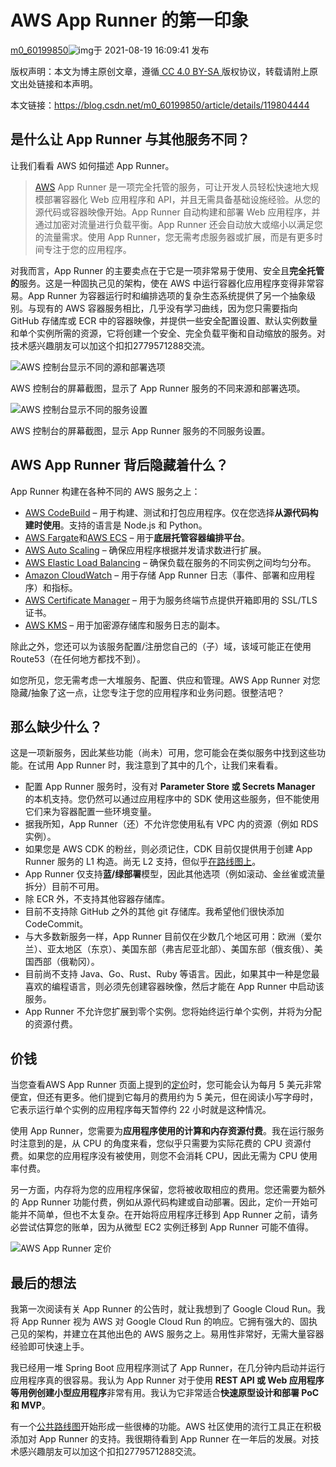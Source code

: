 # AWS App Runner 的第一印象

[m0_60199850](https://blog.csdn.net/m0_60199850)![img](https://csdnimg.cn/release/blogv2/dist/pc/img/newCurrentTime2.png)于 2021-08-19 16:09:41 发布

版权声明：本文为博主原创文章，遵循[ CC 4.0 BY-SA ](http://creativecommons.org/licenses/by-sa/4.0/)版权协议，转载请附上原文出处链接和本声明。

本文链接：https://blog.csdn.net/m0_60199850/article/details/119804444

## 是什么让 App Runner 与其他服务不同？

让我们看看 AWS 如何描述 App Runner。

> [AWS](https://so.csdn.net/so/search?q=AWS&spm=1001.2101.3001.7020) App Runner 是一项完全托管的服务，可让开发人员轻松快速地大规模部署容器化 Web 应用程序和 API，并且无需具备基础设施经验。从您的源代码或容器映像开始。App Runner 自动构建和部署 Web 应用程序，并通过加密对流量进行负载平衡。App Runner 还会自动放大或缩小以满足您的流量需求。使用 App Runner，您无需考虑服务器或扩展，而是有更多时间专注于您的应用程序。

对我而言，App Runner 的主要卖点在于它是一项非常易于使用、安全且**完全托管的**服务。这是一种固执己见的架构，使在 AWS 中运行容器化应用程序变得非常容易。App Runner 为容器运行时和编排选项的复杂生态系统提供了另一个抽象级别。与现有的 AWS 容器服务相比，几乎没有学习曲线，因为您只需要指向 GitHub 存储库或 ECR 中的容器映像，并提供一些安全配置设置、默认实例数量和单个实例所需的资源，它将创建一个安全、完全负载平衡和自动缩放的服务。对技术感兴趣朋友可以加这个扣扣2779571288交流。

![AWS 控制台显示不同的源和部署选项](https://img-blog.csdnimg.cn/img_convert/5f6009fc22f4f5c54f334ee6601e9686.png)


AWS 控制台的屏幕截图，显示了 App Runner 服务的不同来源和部署选项。

 

![AWS 控制台显示不同的服务设置](https://img-blog.csdnimg.cn/img_convert/4b007746a44b7a4f7cce9ec5016acda9.png)

AWS 控制台的屏幕截图，显示 App Runner 服务的不同服务设置。

## AWS App Runner 背后隐藏着什么？

App Runner 构建在各种不同的 AWS 服务之上：

- [AWS CodeBuild](https://aws.amazon.com/codebuild/) – 用于构建、测试和打包应用程序。仅在您选择**从源代码构建时使用**。支持的语言是 Node.js 和 Python。
- [AWS Fargate](https://aws.amazon.com/fargate/)和[AWS ECS](https://aws.amazon.com/ecs/) – 用于**底层托管容器编排平台**。
- [AWS Auto Scaling](https://aws.amazon.com/autoscaling/) – 确保应用程序根据并发请求数进行扩展。
- [AWS Elastic Load Balancing](https://aws.amazon.com/elasticloadbalancing/) – 确保负载在服务的不同实例之间均匀分布。
- [Amazon CloudWatch](https://aws.amazon.com/cloudwatch/) – 用于存储 App Runner 日志（事件、部署和应用程序）和指标。
- [AWS Certificate Manager](https://aws.amazon.com/certificate-manager/) – 用于为服务终端节点提供开箱即用的 SSL/TLS 证书。
- [AWS KMS](https://aws.amazon.com/kms/) – 用于加密源存储库和服务日志的副本。

除此之外，您还可以为该服务配置/注册您自己的（子）域，该域可能正在使用 Route53（在任何地方都找不到）。

如您所见，您无需考虑一大堆服务、配置、供应和管理。AWS App Runner 对您隐藏/抽象了这一点，让您专注于您的应用程序和业务问题。很整洁吧？

## 那么缺少什么？

这是一项新服务，因此某些功能（尚未）可用，您可能会在类似服务中找到这些功能。在试用 App Runner 时，我注意到了其中的几个，让我们来看看。

- 配置 App Runner 服务时，没有对 **Parameter Store 或 Secrets Manager** 的本机支持。您仍然可以通过应用程序中的 SDK 使用这些服务，但不能使用它们来为容器配置一些环境变量。
- 据我所知，App Runner（还）不允许您使用私有 VPC 内的资源（例如 RDS 实例）。
- 如果您是 AWS CDK 的粉丝，则必须记住，CDK 目前仅提供用于创建 App Runner 服务的 L1 构造。尚无 L2 支持，但似乎[在路线图上](https://github.com/aws/apprunner-roadmap/issues/7)。
- App Runner 仅支持**蓝/绿部署**模型，因此其他选项（例如滚动、金丝雀或流量拆分）目前不可用。
- 除 ECR 外，不支持其他容器存储库。
- 目前不支持除 GitHub 之外的其他 git 存储库。我希望他们很快添加 CodeCommit。
- 与大多数新服务一样，App Runner 目前仅在少数几个地区可用：欧洲（爱尔兰）、亚太地区（东京）、美国东部（弗吉尼亚北部）、美国东部（俄亥俄）、美国西部（俄勒冈）。
- 目前尚不支持 Java、Go、Rust、Ruby 等语言。因此，如果其中一种是您最喜欢的编程语言，则必须先创建容器映像，然后才能在 App Runner 中启动该服务。
- App Runner 不允许您扩展到零个实例。您将始终运行单个实例，并将为分配的资源付费。

## 价钱

当您查看AWS App Runner 页面上提到的[定价](https://aws.amazon.com/apprunner/pricing/)时，您可能会认为每月 5 美元非常便宜，但还有更多。他们提到它每月的费用约为 5 美元，但在阅读小写字母时，它表示运行单个实例的应用程序每天暂停约 22 小时就是这种情况。

使用 App Runner，您需要为**应用程序使用的计算和内存资源付费**。我在运行服务时注意到的是，从 CPU 的角度来看，您似乎只需要为实际花费的 CPU 资源付费。如果您的应用程序没有被使用，则您不会消耗 CPU，因此无需为 CPU 使用率付费。 

另一方面，内存将为您的应用程序保留，您将被收取相应的费用。您还需要为额外的 App Runner 功能付费，例如从源代码构建或自动部署。因此，定价一开始可能并不简单，但也不太复杂。在开始将应用程序迁移到 App Runner 之前，请务必尝试估算您的账单，因为从微型 EC2 实例迁移到 App Runner 可能不值得。

![AWS App Runner 定价](https://img-blog.csdnimg.cn/img_convert/37c1707be9f93d8f7fa52cf7ac3f7ac8.png)

## 最后的想法

我第一次阅读有关 App Runner 的公告时，就让我想到了 Google Cloud Run。我将 App Runner 视为 AWS 对 Google Cloud Run 的响应。它拥有强大的、固执己见的架构，并建立在其他出色的 AWS 服务之上。易用性非常好，无需大量容器经验即可快速上手。

我已经用一堆 Spring Boot 应用程序测试了 App Runner，在几分钟内启动并运行应用程序真的很容易。我认为 App Runner 对于使用 **REST API 或 Web 应用程序等用例创建小型应用程序**非常有用。我认为它非常适合**快速原型设计和部署 PoC 和 MVP**。

有一个[公共路线图](https://github.com/aws/apprunner-roadmap)开始形成一些很棒的功能。AWS 社区使用的流行工具正在积极添加对 App Runner 的支持。我很期待看到 App Runner 在一年后的发展。对技术感兴趣朋友可以加这个扣扣2779571288交流。